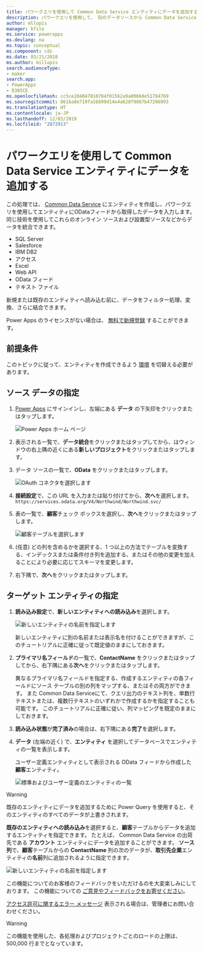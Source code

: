 ```yaml
---
title: パワークエリを使用して Common Data Service エンティティにデータを追加する | Microsoft Docs
description: パワークエリを使用して、 別のデータソースから Common Data Service 内の新規または既存のエンティティに、データを追加する手順。
author: mllopis
manager: kfile
ms.service: powerapps
ms.devlang: na
ms.topic: conceptual
ms.component: cds
ms.date: 03/21/2018
ms.author: millopis
search.audienceType:
- maker
search.app:
- PowerApps
- D365CE
ms.openlocfilehash: cc5ce204047810704f01562a9a00668e51784769
ms.sourcegitcommit: 861ba8e719fa16899d14e4a628f9087b47206993
ms.translationtype: HT
ms.contentlocale: ja-JP
ms.lasthandoff: 12/03/2019
ms.locfileid: "2872913"
---
```

# <a name="add-data-to-an-entity-in-common-data-service-by-using-power-query"></a>パワークエリを使用して Common Data Service エンティティにデータを追加する
この処理では、 [Common Data Service](data-platform-intro.md) にエンティティを作成し、パワークエリを使用してエンティティにODataフィードから取得したデータを入力します。 同じ技術を使用してこれらのオンライン ソースおよび設置型ソースなどからデータを統合できます。

* SQL Server
* Salesforce
* IBM DB2
* アクセス
* Excel
* Web API
* OData フィード
* テキスト ファイル

新規または既存のエンティティへ読み込む前に、データをフィルター処理、変換、さらに結合できます。

Power Apps のライセンスがない場合は、 [無料で新規登録](../signup-for-powerapps.md) することができます。

## <a name="prerequisites"></a>前提条件
このトピックに従って、エンティティを作成できるよう [環境](../canvas-apps/working-with-environments.md) を切替える必要があります。

## <a name="specify-the-source-data"></a>ソース データの指定

1. [Power Apps](https://make.powerapps.com/?utm_source=padocs&utm_medium=linkinadoc&utm_campaign=referralsfromdoc) にサインインし、左端にある **データ** の下矢印をクリックまたはタップします。

    ![Power Apps ホーム ページ](./media/data-platform-cds-newentity-pq/sign-in.png)

1. 表示される一覧で、**データ統合**をクリックまたはタップしてから、はウィンドウの右上隅の近くにある**新しいプロジェクト**をクリックまたはタップします。

1. データ ソースの一覧で、**OData** をクリックまたはタップします。

    ![OAuth コネクタを選択します](./media/data-platform-cds-newentity-pq/choose-odata.png)

1. **接続設定**で、この URL を入力または貼り付けてから、**次へ**を選択します。<br>
`https://services.odata.org/V4/Northwind/Northwind.svc/`

1. 表の一覧で、**顧客**チェック ボックスを選択し、**次へ**をクリックまたはタップします。

    ![顧客テーブルを選択します](./media/data-platform-cds-newentity-pq/select-table.png)

1. (任意) どの列を含めるかを選択する、1 つ以上の方法でテーブルを変換する、インデックスまたは条件付き列を追加する、またはその他の変更を加えることにより必要に応じてスキーマを変更します。

1. 右下隅で、**次へ**をクリックまたはタップします。

## <a name="specify-the-target-entity"></a>ターゲット エンティティの指定
1. **読み込み設定**で、**新しいエンティティへの読み込み**を選択します。

    ![新しいエンティティの名前を指定します](./media/data-platform-cds-newentity-pq/new-entity-name.png)

    新しいエンティティに別の名前または表示名を付けることができますが、このチュートリアルに正確に従って既定値のままにしておきます。

1. **プライマリ名フィールド**の一覧で、**ContactName** をクリックまたはタップしてから、右下隅にある**次へ**をクリックまたはタップします。

    異なるプライマリ名フィールドを指定する、作成するエンティティの各フィールドにソース テーブルの別の列をマップする、またはその両方ができます。 また Common Data Serviceにて、クエリ出力のテキスト列を、単数行テキストまたは、複数行テキストのいずれかで作成するかを指定することも可能です。 このチュートリアルに正確に従い、列マッピングを既定のままにしておきます。

1. **読み込み状態**が**完了済み**の場合は、右下隅にある**完了**を選択します。

1. **データ** (左端の近く) で、**エンティティ** を選択してデータベースでエンティティの一覧を表示します。

    ユーザー定義エンティティとして表示される OData フィードから作成した**顧客**エンティティ。

    ![標準およびユーザー定義のエンティティの一覧](./media/data-platform-cds-newentity-pq/entity-list.png)

> [!WARNING]
> 既存のエンティティにデータを追加するために Power Query を使用すると、そのエンティティのすべてのデータが上書きされます。

**既存のエンティティへの読み込み**を選択すると、**顧客**テーブルからデータを追加するエンティティを指定できます。 たとえば、 Common Data Service の出荷先である **アカウント** エンティティにデータを追加することができます。 **ソース列**で、**顧客**テーブルからの **ContactName** 列の次のデータが、**取引先企業**エンティティの**名前**列に追加されるように指定できます。

![新しいエンティティの名前を指定します](./media/data-platform-cds-newentity-pq/existing-entity.png)

この機能についてのお客様のフィードバックをいただけるのを大変楽しみにしております。 この機能についての [ご意見やフィードバックをお寄せください](https://powerusers.microsoft.com/t5/PowerApps-Community/ct-p/PowerApps1)。

[アクセス許可に関するエラー メッセージ](data-platform-cds-newentity-troubleshooting-mashup.md) 表示される場合は、管理者にお問い合わせください。

> [!WARNING]
> この機能を使用した、各処理およびプロジェクトごとのロードの上限は、500,000 行までとなっています。
